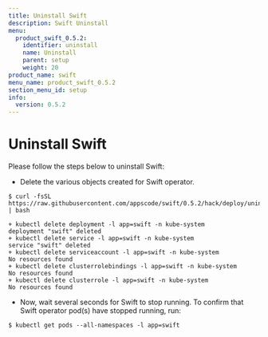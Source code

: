 ```yaml
---
title: Uninstall Swift
description: Swift Uninstall
menu:
  product_swift_0.5.2:
    identifier: uninstall
    name: Uninstall
    parent: setup
    weight: 20
product_name: swift
menu_name: product_swift_0.5.2
section_menu_id: setup
info:
  version: 0.5.2
---
```


# Uninstall Swift
Please follow the steps below to uninstall Swift:

- Delete the various objects created for Swift operator.

```console
$ curl -fsSL https://raw.githubusercontent.com/appscode/swift/0.5.2/hack/deploy/uninstall.sh | bash

+ kubectl delete deployment -l app=swift -n kube-system
deployment "swift" deleted
+ kubectl delete service -l app=swift -n kube-system
service "swift" deleted
+ kubectl delete serviceaccount -l app=swift -n kube-system
No resources found
+ kubectl delete clusterrolebindings -l app=swift -n kube-system
No resources found
+ kubectl delete clusterrole -l app=swift -n kube-system
No resources found
```

- Now, wait several seconds for Swift to stop running. To confirm that Swift operator pod(s) have stopped running, run:

```console
$ kubectl get pods --all-namespaces -l app=swift
```
